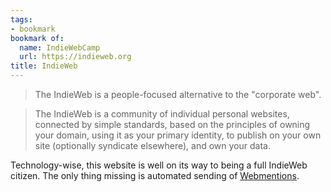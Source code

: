```yaml
---
tags:
- bookmark
bookmark of:
  name: IndieWebCamp
  url: https://indieweb.org
title: IndieWeb
---
```


> The IndieWeb is a people-focused alternative to the "corporate web". 

> The IndieWeb is a community of individual personal websites, connected by 
> simple standards, based on the principles of owning your domain, using it as
> your primary identity, to publish on your own site (optionally syndicate 
> elsewhere), and own your data.

Technology-wise, this website is well on its way to being a full IndieWeb 
citizen. The only thing missing is automated sending of [Webmentions].

[Webmentions]: /wiki/webmentions/
